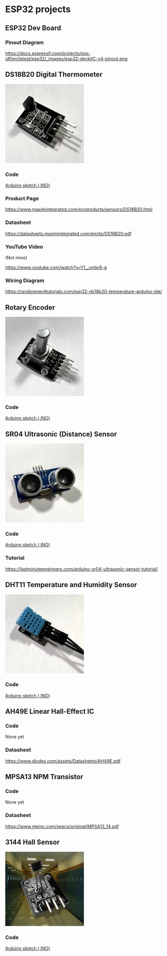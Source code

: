 # ESP32 projects

## ESP32 Dev Board

### Pinout Diagram
https://docs.espressif.com/projects/esp-idf/en/latest/esp32/_images/esp32-devkitC-v4-pinout.png

## DS18B20 Digital Thermometer

<img src="digital_thermometer/DS18B20_digital_thermometer.jpg" width="250" alt="DS18B20_digital_thermometer">

### Code
[Arduino sketch (.INO)](digital_thermometer/digital_thermometer.ino)

### Product Page
https://www.maximintegrated.com/en/products/sensors/DS18B20.html

### Datasheet
https://datasheets.maximintegrated.com/en/ds/DS18B20.pdf

### YouTube Video
(Not mine)

https://www.youtube.com/watch?v=Y1__vmkr8-g

### Wiring Diagram
https://randomnerdtutorials.com/esp32-ds18b20-temperature-arduino-ide/

## Rotary Encoder

<img src="rotaryEncoder/rotary_encoder.jpg" width="250" alt="rotary_encoder">

### Code
[Arduino sketch (.INO)](rotaryEncoder/rotaryEncoder.ino)

## SR04 Ultrasonic (Distance) Sensor

<img src="distance/HC-SR04_ultrasonic.jpg" width="250" alt="ultrasonic sensor">

### Code
[Arduino sketch (.INO)](distance/distance.ino)

### Tutorial
https://lastminuteengineers.com/arduino-sr04-ultrasonic-sensor-tutorial/

## DHT11 Temperature and Humidity Sensor

<img src="blue_temp_humidity/DHT11_temperature_humidity.jpg" width="250" alt="DHT11_temperature_humidity">

### Code
[Arduino sketch (.INO)](rotaryEncoder/rotaryEncoder.ino)

## AH49E Linear Hall-Effect IC

### Code
None yet

### Datasheet
https://www.diodes.com/assets/Datasheets/AH49E.pdf


## MPSA13 NPM Transistor

### Code
None yet

### Datasheet
https://www.nteinc.com/specs/original/MPSA13_14.pdf

## 3144 Hall Sensor

<img src="hall_sensor_3144/hall_sensor.jpg" width="250" alt="hall_sensor_3144">

### Code
[Arduino sketch (.INO)](hall_sensor_3144/hall_sensor_3144.ino)

